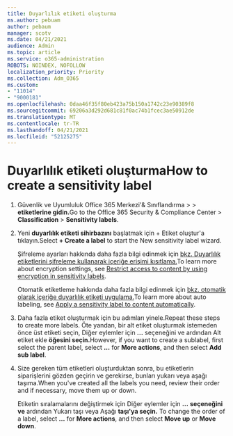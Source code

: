 ```yaml
---
title: Duyarlılık etiketi oluşturma
ms.author: pebuam
author: pebaum
manager: scotv
ms.date: 04/21/2021
audience: Admin
ms.topic: article
ms.service: o365-administration
ROBOTS: NOINDEX, NOFOLLOW
localization_priority: Priority
ms.collection: Adm_O365
ms.custom:
- "11014"
- "9000181"
ms.openlocfilehash: 0daa46f35f80eb423a75b150a1742c23e90389f8
ms.sourcegitcommit: 69206a3d292d681c81f0ac74b1fcec3ae50912de
ms.translationtype: MT
ms.contentlocale: tr-TR
ms.lasthandoff: 04/21/2021
ms.locfileid: "52125275"
---
```

# <a name="how-to-create-a-sensitivity-label"></a><span data-ttu-id="a8bd0-102">Duyarlılık etiketi oluşturma</span><span class="sxs-lookup"><span data-stu-id="a8bd0-102">How to create a sensitivity label</span></span>

1. <span data-ttu-id="a8bd0-103">Güvenlik ve Uyumluluk Office 365 Merkezi'& Sınıflandırma >   >  **etiketlerine gidin.**</span><span class="sxs-lookup"><span data-stu-id="a8bd0-103">Go to the Office 365 Security & Compliance Center > **Classification** > **Sensitivity labels**.</span></span>

1. <span data-ttu-id="a8bd0-104">Yeni **duyarlılık etiketi sihirbazını** başlatmak için + Etiket oluştur'a tıklayın.</span><span class="sxs-lookup"><span data-stu-id="a8bd0-104">Select **+ Create a label** to start the New sensitivity label wizard.</span></span>

    <span data-ttu-id="a8bd0-105">Şifreleme ayarları hakkında daha fazla bilgi edinmek için [bkz. Duyarlılık etiketlerini şifreleme kullanarak içeriğe erişimi kısıtlama.](https://go.microsoft.com/fwlink/?linkid=2106331)</span><span class="sxs-lookup"><span data-stu-id="a8bd0-105">To learn more about encryption settings, see [Restrict access to content by using encryption in sensitivity labels](https://go.microsoft.com/fwlink/?linkid=2106331).</span></span>

    <span data-ttu-id="a8bd0-106">Otomatik etiketleme hakkında daha fazla bilgi edinmek için [bkz. otomatik olarak içeriğe duyarlılık etiketi uygulama.](https://go.microsoft.com/fwlink/?linkid=2105837)</span><span class="sxs-lookup"><span data-stu-id="a8bd0-106">To learn more about auto labeling, see [Apply a sensitivity label to content automatically](https://go.microsoft.com/fwlink/?linkid=2105837).</span></span>

1. <span data-ttu-id="a8bd0-107">Daha fazla etiket oluşturmak için bu adımları yinele.</span><span class="sxs-lookup"><span data-stu-id="a8bd0-107">Repeat these steps to create more labels.</span></span> <span data-ttu-id="a8bd0-108">Öte yandan, bir alt etiket oluşturmak istemeden önce üst etiketi seçin, Diğer eylemler için **...** seçeneğini ve ardından Alt etiket ekle **öğesini seçin.**</span><span class="sxs-lookup"><span data-stu-id="a8bd0-108">However, if you want to create a sublabel, first select the parent label, select **...** for **More actions**, and then select **Add sub label**.</span></span>

1. <span data-ttu-id="a8bd0-109">Size gereken tüm etiketleri oluşturduktan sonra, bu etiketlerin siparişlerini gözden geçirin ve gerekirse, bunları yukarı veya aşağı taşıma.</span><span class="sxs-lookup"><span data-stu-id="a8bd0-109">When you've created all the labels you need, review their order and if necessary, move them up or down.</span></span> 
    
    <span data-ttu-id="a8bd0-110">Etiketin sıralamalarını değiştirmek için Diğer eylemler için **...** **seçeneğini ve** ardından Yukarı taşı veya Aşağı **taşı'ya seçin.** </span><span class="sxs-lookup"><span data-stu-id="a8bd0-110">To change the order of a label, select **...** for **More actions**, and then select **Move up** or **Move down**.</span></span>
